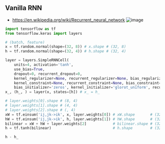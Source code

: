 ## Vanilla RNN
- https://en.wikipedia.org/wiki/Recurrent_neural_network
![image](https://user-images.githubusercontent.com/56889151/151692305-7a58363c-b9a2-483b-a814-2f35a90780ea.png)

```python
import tensorflow as tf
from tensorflow.keras import layers

# (batch, feature)
x = tf.random.normal(shape=(32, 8)) # x.shape # (32, 8) 
h = tf.random.normal(shape=(32, 4)) # h.shape # (32, 4) 

layer = layers.SimpleRNNCell(
    units=4, activation='tanh',  
    use_bias=True,   
    dropout=0, recurrent_dropout=0,
    kernel_regularizer=None, recurrent_regularizer=None, bias_regularizer=None, activity_regularizer=None, 
    kernel_constraint=None, recurrent_constraint=None, bias_constraint=None,
    bias_initializer='zeros', kernel_initializer='glorot_uniform', recurrent_initializer='orthogonal')
x_, (h_, ) = layer(x, states=[h]) # x_ = h_

# layer.weights[0].shape # (8, 4)
# layer.weights[1].shape # (4, 4)
# layer.weights[2].shape # (, 4)
xW = tf.einsum('ij,jk->ik', x, layer.weights[0]) # xW.shape       # (32, 4)
hW = tf.einsum('ij,jk->ik', h, layer.weights[1]) # hW.shape       # (32, 4)
bilinear = xW + hW + layer.weights[2]            # bilinear.shape # (32, 4)
h = tf.tanh(bilinear)                            # h.shape        # (32, 4)

h - h_
```
